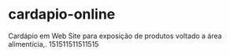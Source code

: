 # cardapio-online
Cardápio em Web Site para exposição de produtos voltado a área alimentícia,.
151511511511515